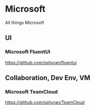 # Microsoft
All things Microsoft

## UI
### Microsoft FluentUI
https://github.com/sshyran/fluentui



## Collaboration, Dev Env, VM
### Microsoft TeamCloud
https://github.com/sshyran/TeamCloud













